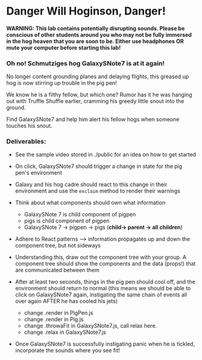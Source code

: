 # Danger Will Hoginson, Danger!

#### WARNING: This lab contains potentially disrupting sounds. Please be conscious of other students around you who may not be fully immersed in the hog heaven that you are soon to be. Either use headphones OR mute your computer before starting this lab!

### Oh no! Schmutziges hog GalaxySNote7 is at it again!

No longer content grounding planes and delaying flights, this greased up hog is now stirring up trouble in the pig pen!

We know he is a filthy fellow, but which one? Rumor has it he was hanging out with Truffle Shuffle earlier, cramming his greedy little snout into the ground.

Find GalaxySNote7 and help him alert his fellow hogs when someone touches his snout.

### Deliverables:
- See the sample video stored in ./public for an idea on how to get started
- On click, GalaxySNote7 should trigger a change in state for the pig pen's environment
- Galaxy and his hog cadre should react to this change in their environment and use the `exclaim` method to render their warnings
- Think about what components should own what information
  - GalaxySNote 7 is child component of pigpen
  - pigs is child component of pigpen
  - GalaxySNote 7 -> pigpen -> pigs (**child-> parent -> all children**)
  
- Adhere to React patterns --> information propagates up and down the component tree, but not sideways
- Understanding this, draw out the component tree with your group. A component tree should show the components and the data (props!) that are communicated between them

- After at least two seconds, things in the pig pen should cool off, and the environment should return to normal (this means we should be able to click on GalaxySNote7 again, instigating the same chain of events all over again AFTER he has cooled his jets)
  - change .render in PigPen.js
  - change .render in Pig.js
  - change .throwaFit in GalaxySNote7.js, call relax here.
  - change .relax in GalaxySNote7.js 
- Once GalaxySNote7 is successfully instigating panic when he is tickled, incorporate the sounds where you see fit!
